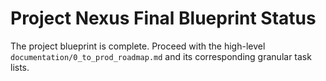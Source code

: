 # Project Nexus Final Blueprint Status

The project blueprint is complete. Proceed with the high-level `documentation/0_to_prod_roadmap.md` and its corresponding granular task lists.